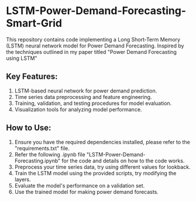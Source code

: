 # LSTM-Power-Demand-Forecasting-Smart-Grid
This repository contains code implementing a Long Short-Term Memory (LSTM) neural network model for Power Demand Forecasting. Inspired by the techniques outlined in my paper titled "Power Demand Forecasting using LSTM"

## Key Features:
1. LSTM-based neural network for power demand prediction.
2. Time series data preprocessing and feature engineering.
3. Training, validation, and testing procedures for model evaluation.
4. Visualization tools for analyzing model performance.

## How to Use:
1. Ensure you have the required dependencies installed, please refer to the "requirements.txt" file.
2. Refer the following .ipynb file "LSTM-Power-Demand-Forecasting.ipynb" for the code and details on how to the code works.
3. Preprocess your time series data, try using different values for lookback.
4. Train the LSTM model using the provided scripts, try modifying the layers.
5. Evaluate the model's performance on a validation set.
6. Use the trained model for making power demand forecasts.
